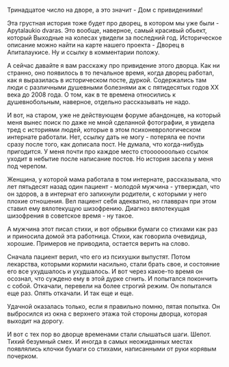 Тринадцатое число на дворе, а это значит - Дом с привидениями!

Эта грустная история тоже будет про дворец, в котором мы уже были - Apytalaukio dvaras. Это вообще, наверное, самый красивый обьект, который Выходные на колесах увидели за последний год. Историческое описание можно найти на карте нашего проекта - Дворец в Апиталаукисе. Ну и ссылку в комментарии положу.

А сейчас давайте я вам расскажу про привидение этого дворца. Как ни странно, оно появилось в то печальное время, когда дворец работал, как я выразилась в историческом посте, дуркой. Содержались там люди с различными душевными болезнями аж с пятидесятых годов XX века до 2008 года. О том, как в те времена относились к душевнобольным, наверное, отдельно рассказывать не надо.

И вот, на старом, уже не действующем форуме абандонцев, на который меня вынес поиск по даже не мной сделанной фотографии, я увидела тред с историями людей, которые в этом психоневрологическом интернате работали. Нет, ссылку дать не могу - потеряла ее почти сразу после того, как дописала пост. Не думала, что когда-нибудь пригодится. У меня почти про каждое место стооооооолько ссылок уходит в небытие после написание постов. Но история засела у меня под черепом.

Женщина, у которой мама работала в том интернате, рассказывала, что лет пятьдесят назад один пациент - молодой мужчина - утверждал, что он здоров, а в интернат его запихнули родители, с которыми у него плохие отношения. Вел пациент себя адекватно, но главврач при этом ставил ему вялотекущую шизофрению. Диагноз вялотекущая шизофрения в советское время - ну такое.

А мужчина этот писал стихи, и вот обрывки бумаги со стихами как раз и приносила домой эта работница. Стихи, как говорила очевидица, хорошие. Примеров не приводила, остается верить на слово.

Сначала пациент верил, что его из психушки выпустят. Потом лекарства, которыми кормили насильно, стали брать свое, и состояние его все ухудшалось и ухудшалось. И вот через какое-то время он осознал, что суждено ему в этой дурке сгнить. И попытался покончить с собой. Откачали, перевели на более строгий режим. Он попытался еще раз. Опять откачали. И так еще и еще.

Удачной оказалась только, если я правильно помню, пятая попытка. Он выбросился из окна с верхнего этажа той стороны дворца, которая выходит на дорогу.

И вот с тех пор во дворце временами стали слышаться шаги. Шепот. Тихий безумный смех. И иногда в самых неожиданных местах появлялись клочки бумаги со стихами, написанными от руки корявым почерком.

